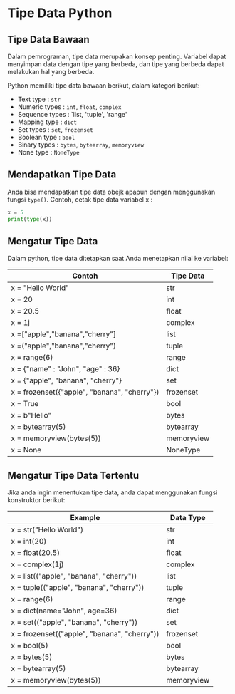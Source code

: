 # Tipe Data Python
## Tipe Data Bawaan
Dalam pemrograman, tipe data merupakan konsep penting. Variabel dapat menyimpan data dengan tipe yang berbeda, dan tipe yang berbeda dapat melakukan hal yang berbeda.

Python memiliki tipe data bawaan berikut, dalam kategori berikut:
- Text type : `str`
- Numeric types : `int`, `float`, `complex`
- Sequence types : `list, 'tuple', 'range'
- Mapping type : `dict`
- Set types : `set`, `frozenset`
- Boolean type : `bool`
- Binary types : `bytes`, `bytearray`, `memoryview`
- None type : `NoneType`

## Mendapatkan Tipe Data
Anda bisa mendapatkan tipe data obejk apapun dengan menggunakan fungsi `type()`. 
Contoh, cetak tipe data variabel x :

```py
x = 5
print(type(x))
```

## Mengatur Tipe Data
Dalam python, tipe data ditetapkan saat Anda menetapkan nilai ke variabel:

| Contoh                                       | Tipe Data  |
| -------------------------------------------- | ---------- |
| x = "Hello World"                            | str        |
| x = 20                                       | int        |
| x = 20.5                                     | float      |
| x = 1j                                       | complex    |
| x =\["apple","banana","cherry"]              | list       |
| x =("apple","banana","cherry")               | tuple      |
| x = range(6)                                 | range      |
| x = {"name" : "John", "age" : 36}            | dict       |
| x = {"apple", "banana", "cherry"}            | set        |
| x = frozenset({"apple", "banana", "cherry"}) | frozenset  |
| x = True                                     | bool       |
| x = b"Hello"                                 | bytes      |
| x = bytearray(5)                             | bytearray  |
| x = memoryview(bytes(5))                     | memoryview |
| x = None                                     | NoneType   |
## Mengatur Tipe Data Tertentu
Jika anda ingin menentukan tipe data, anda dapat menggunakan fungsi konstruktor berikut:

| Example                                      | Data Type  |
|----------------------------------------------|------------|
| x = str("Hello World")                       | str        |
| x = int(20)                                  | int        |
| x = float(20.5)                              | float      |
| x = complex(1j)                              | complex    |
| x = list(("apple", "banana", "cherry"))      | list       |
| x = tuple(("apple", "banana", "cherry"))     | tuple      |
| x = range(6)                                 | range      |
| x = dict(name="John", age=36)                | dict       |
| x = set(("apple", "banana", "cherry"))       | set        |
| x = frozenset(("apple", "banana", "cherry")) | frozenset  |
| x = bool(5)                                  | bool       |
| x = bytes(5)                                 | bytes      |
| x = bytearray(5)                             | bytearray  |
| x = memoryview(bytes(5))                     | memoryview |
